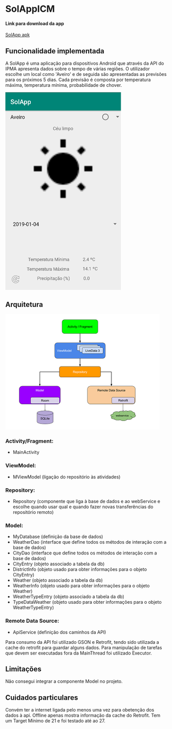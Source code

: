 # SolAppICM

#### Link para download da app

[SolApp apk](https://drive.google.com/drive/folders/1azsGA7TSu2nWZj0gYyPiBjDrippF-7BG?usp=sharing)

## Funcionalidade implementada

A SolApp é uma aplicação para dispositivos Android que através da API do IPMA apresenta dados sobre o tempo de várias regiões. O utilizador escolhe um local como 'Aveiro' e de seguida são apresentadas as previsões para os próximos 5 dias. Cada previsão é composta por temperatura máxima, temperatura mínima, probabilidade de chover.

![alt text](https://github.com/joaosilva9/SolAppICM/blob/master/app.png)

## Arquitetura
![alt text](https://github.com/joaosilva9/SolAppICM/blob/master/architecture.png)

### Activity/Fragment:
- MainActivity

### ViewModel:
- MViewModel (ligação do repositório às atividades)

### Repository:
- Repository (componente que liga à base de dados e ao webService e escolhe quando usar qual e quando fazer novas transferências do repositório remoto)

### Model:
- MyDatabase (definição da base de dados)
- WeatherDao (interface que define todos os métodos de interação com a base de dados)
- CityDao (interface que define todos os métodos de interação com a base de dados)
- CityEntry (objeto associado a tabela da db)
- DistrictInfo (objeto usado para obter informações para o objeto CityEntry)
- Weather (objeto associado a tabela da db)
- WeatherInfo (objeto usado para obter informações para o objeto Weather)
- WeatherTypeEntry (objeto associado a tabela da db)
- TypeDataWeather (objeto usado para obter informações para o objeto WeatherTypeEntry)

### Remote Data Source:
- ApiService (definição dos caminhos da API)

Para consumo da API foi utilizado GSON e Retrofit, tendo sido utilizada a cache do retrofit para guardar alguns dados. Para manipulação de tarefas que devem ser executadas fora da MainThread foi utilizado Executor.

## Limitações

Não consegui integrar a componente Model no projeto.


## Cuidados particulares

Convém ter a internet ligada pelo menos uma vez para obetenção dos dados à api. Offline apenas mostra informação da cache do Retrofit.
Tem um Target Mínimo de 21 e foi testado até ao 27.

